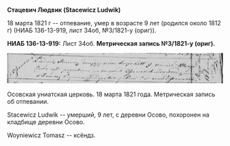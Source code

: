 **Стацевич Людвик (Stacewicz Ludwik)**

18 марта 1821 г -- отпевание, умер в возрасте 9 лет (родился около 1812
г) (НИАБ 136-13-919, лист 34об, №3/1821-у (ориг)).

**НИАБ 136-13-919:** Лист 34об. **Метрическая запись №3/1821-у (ориг).**

![](./media/6cf5009279c8854ce265c8dec3bff28e3029fb03.png)

Осовская униатская церковь. 18 марта 1821 года. Метрическая запись об
отпевании.

Stacewicz Ludwik -- умерший, 9 лет, с деревни Осово, похоронен на
кладбище деревни Осово.

Woyniewicz Tomasz -- ксёндз.
